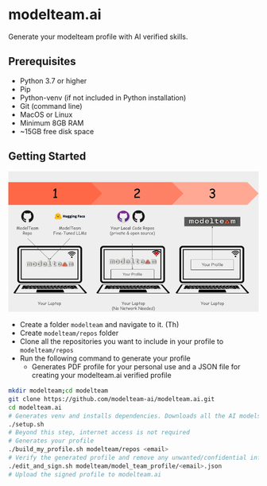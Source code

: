 # modelteam.ai

Generate your modelteam profile with AI verified skills.

## Prerequisites

- Python 3.7 or higher
- Pip
- Python-venv (if not included in Python installation)
- Git (command line)
- MacOS or Linux
- Minimum 8GB RAM
- ~15GB free disk space

## Getting Started
![Getting Started](images/getting_started.png)
- Create a folder `modelteam` and navigate to it. (Th)
- Create `modelteam/repos` folder
- Clone all the repositories you want to include in your profile to `modelteam/repos`
- Run the following command to generate your profile
    - Generates PDF profile for your personal use and a JSON file for creating your modelteam.ai verified profile

```bash
mkdir modelteam;cd modelteam
git clone https://github.com/modelteam-ai/modelteam.ai.git
cd modelteam.ai
# Generates venv and installs dependencies. Downloads all the AI models
./setup.sh
# Beyond this step, internet access is not required
# Generates your profile
./build_my_profile.sh modelteam/repos <email>
# Verify the generated profile and remove any unwanted/confidential information
./edit_and_sign.sh modelteam/model_team_profile/<email>.json
# Upload the signed profile to modelteam.ai
```